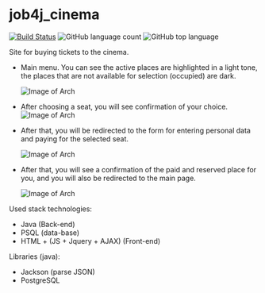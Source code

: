 # job4j_cinema

[![Build Status](https://app.travis-ci.com/SlartiBartFast-art/job4j_cinema.svg?branch=main)](https://app.travis-ci.com/SlartiBartFast-art/job4j_cinema)
![GitHub language count](https://img.shields.io/github/languages/count/SlartiBartFast-art/job4j_cinema)
![GitHub top language](https://img.shields.io/github/languages/top/SlartiBartFast-art/job4j_cinema?logo=java&logoColor=red)


Site for buying tickets to the cinema.

- Main menu.
  You can see the active places are highlighted in a light tone,
  the places that are not available for selection (occupied) are dark.
  
  ![Image of Arch](https://github.com/SlartiBartFast-art/job4j_cinema/blob/main/image/Screenshot_1.jpg)

- After choosing a seat, you will see confirmation of your choice.
  ![Image of Arch](https://github.com/SlartiBartFast-art/job4j_cinema/blob/main/image/Screenshot_2.jpg)
  
- After that,
you will be redirected to the form for entering personal data and paying for the selected seat.
  
  ![Image of Arch](https://github.com/SlartiBartFast-art/job4j_cinema/blob/main/image/Screenshot_3.jpg)

- After that, you will see a confirmation of the paid and reserved place for you,
  and you will also be redirected to the main page.
  
  ![Image of Arch](https://github.com/SlartiBartFast-art/job4j_cinema/blob/main/image/Screenshot_4.jpg)

 Used stack technologies:
-  Java (Back-end)
-  PSQL (data-base)
-  HTML + (JS + Jquery + AJAX) (Front-end)

 Libraries (java):
-    Jackson (parse JSON)
-    PostgreSQL


